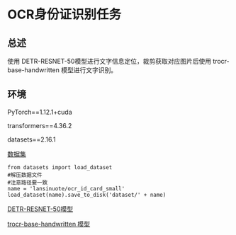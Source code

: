 # OCR身份证识别任务

## 总述
使用 DETR-RESNET-50模型进行文字信息定位，裁剪获取对应图片后使用 trocr-base-handwritten 模型进行文字识别。

## 环境

<p>PyTorch==1.12.1+cuda</p>
<p>transformers==4.36.2</p>
<p>datasets==2.16.1</p>

[数据集](https://huggingface.co/datasets/lansinuote/ocr_id_card_small)
```
from datasets import load_dataset
#解压数据文件
#注意路径要一致
name = 'lansinuote/ocr_id_card_small'
load_dataset(name).save_to_disk('dataset/' + name)
```

[DETR-RESNET-50模型](https://huggingface.co/facebook/detr-resnet-50)
 
 [trocr-base-handwritten 模型](https://huggingface.co/microsoft/trocr-base-stage1)

 
